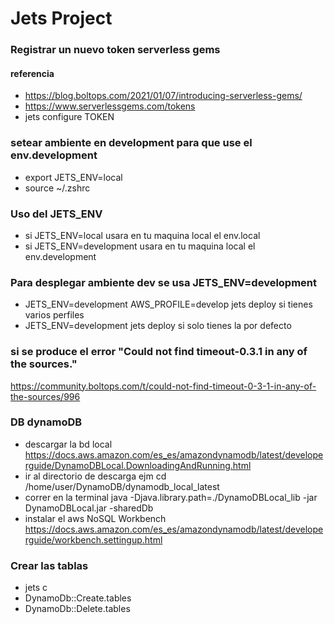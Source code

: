 # Jets Project

### Registrar un nuevo token serverless gems
#### referencia
- https://blog.boltops.com/2021/01/07/introducing-serverless-gems/
- https://www.serverlessgems.com/tokens
- jets configure TOKEN

### setear ambiente en development para que use el env.development
- export JETS_ENV=local
- source ~/.zshrc

### Uso del JETS_ENV
- si JETS_ENV=local usara en tu maquina local el env.local
- si JETS_ENV=development usara en tu maquina local el env.development

### Para desplegar ambiente dev se usa JETS_ENV=development
- JETS_ENV=development AWS_PROFILE=develop jets deploy si tienes varios perfiles
- JETS_ENV=development jets deploy si solo tienes la por defecto

### si se produce el error "Could not find timeout-0.3.1 in any of the sources."
https://community.boltops.com/t/could-not-find-timeout-0-3-1-in-any-of-the-sources/996

### DB dynamoDB
- descargar la bd local https://docs.aws.amazon.com/es_es/amazondynamodb/latest/developerguide/DynamoDBLocal.DownloadingAndRunning.html
- ir al directorio de descarga ejm cd /home/user/DynamoDB/dynamodb_local_latest
- correr en la terminal java -Djava.library.path=./DynamoDBLocal_lib -jar DynamoDBLocal.jar -sharedDb
- instalar el aws NoSQL Workbench https://docs.aws.amazon.com/es_es/amazondynamodb/latest/developerguide/workbench.settingup.html

### Crear las tablas
- jets c
- DynamoDb::Create.tables
- DynamoDb::Delete.tables